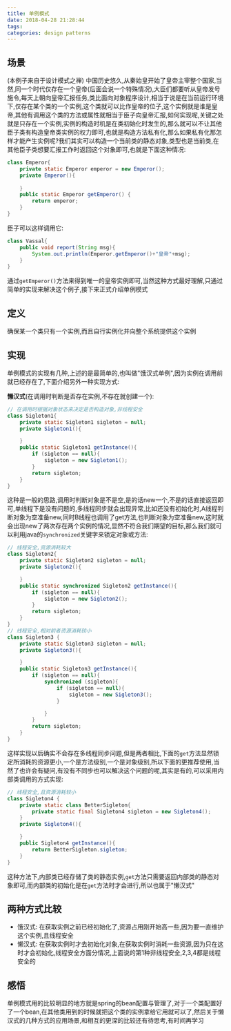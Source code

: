 ```yaml
---
title: 单例模式
date: 2018-04-28 21:28:44
tags:
categories: design patterns
---
```


## 场景
(本例子来自于设计模式之禅)
中国历史悠久,从秦始皇开始了皇帝主宰整个国家,当然,同一个时代仅存在一个皇帝(后面会说一个特殊情况),大臣们都要听从皇帝发号施令,每天上朝向皇帝汇报任务,类比面向对象程序设计,<!--more-->相当于说是在当前运行环境下,仅存在某个类的一个实例,这个类就可以比作皇帝的位子,这个实例就是谁是皇帝,其他有调用这个类的方法或属性就相当于臣子向皇帝汇报,如何实现呢,关键之处就是只存在一个实例,实例的构造时机是在类初始化时发生的,那么就可以不让其他臣子类有构造皇帝类实例的权力即可,也就是构造方法私有化,那么如果私有化那怎样才能产生实例呢?我们其实可以构造一个当前类的静态对象,类型也是当前类,在其他臣子类想要汇报工作时返回这个对象即可,也就是下面这种情况:

```java
class Emperor{
    private static Emperor emperor = new Emperor();
    private Emperor(){
    
    }
    public static Emperor getEmperor() {
        return emperor;
    }
}
```
臣子可以这样调用它:

```java
class Vassal{
    public void report(String msg){
        System.out.println(Emperor.getEmperor()+"皇帝"+msg);
    }
}
```
通过`getEmperor()`方法来得到唯一的皇帝实例即可,当然这种方式最好理解,只通过简单的实现来解决这个例子,接下来正式介绍单例模式

## 定义
确保某一个类只有一个实例,而且自行实例化并向整个系统提供这个实例

## 实现
单例模式的实现有几种,上述的是最简单的,也叫做"饿汉式单例",因为实例在调用前就已经存在了,下面介绍另外一种实现方式:

**懒汉式**(在调用时判断是否存在实例,不存在就创建一个):

```java
// 在调用时根据对象状态来决定是否构造对象,非线程安全
class Sigleton1{
    private static Sigleton1 sigleton = null;
    private Sigleton1(){

    }
    public static Sigleton1 getInstance(){
        if (sigleton == null){
            sigleton = new Sigleton1();
        }
        return sigleton;
    }
}
```

这种是一般的思路,调用时判断对象是不是空,是的话new一个,不是的话直接返回即可,单线程下是没有问题的,多线程同步就会出现异常,比如还没有初始化时,A线程判断对象为空准备new,同时B线程也调用了get方法,也判断对象为空准备new,这时就会出现new了两次存在两个实例的情况,显然不符合我们期望的目标,那么我们就可以利用java的`synchronized`关键字来锁定对象或方法:

```java
// 线程安全,资源消耗较大
class Sigleton2{
    private static Sigleton2 sigleton = null;
    private Sigleton2(){

    }
    public static synchronized Sigleton2 getInstance(){
        if (sigleton == null){
            sigleton = new Sigleton2();
        }
        return sigleton;
    }
}
// 线程安全,相对前者资源消耗较小
class Sigleton3 {
    private static Sigleton3 sigleton = null;
    private Sigleton3(){

    }
    public static Sigleton3 getInstance(){
        if (sigleton == null){
            synchronized (sigleton){
                if (sigleton == null){
                    sigleton = new Sigleton3();
                }

            }
        }
        return sigleton;
    }
}

```
这样实现以后确实不会存在多线程同步问题,但是两者相比,下面的`get`方法显然锁定所消耗的资源更小,一个是方法级别,一个是对象级别,所以下面的更推荐使用,当然了也许会有疑问,有没有不同步也可以解决这个问题的呢,其实是有的,可以采用内部类调用的方式实现:

```java
// 线程安全,且资源消耗较小
class Sigleton4 {
    private static class BetterSigleton{
        private static final Sigleton4 sigleton = new Sigleton4();
    }
    private Sigleton4(){

    }
    public Sigleton4 getInstance(){
        return BetterSigleton.sigleton;
    }
}
```
这种方法下,内部类已经存储了类的静态实例,`get`方法只需要返回内部类的静态对象即可,而内部类的初始化是在`get`方法时才会进行,所以也属于"懒汉式"

## 两种方式比较
* 饿汉式: 在获取实例之前已经初始化了,资源占用刚开始高一些,因为要一直维护这个实例,且线程安全
* 懒汉式: 在获取实例时才去初始化对象,在获取实例时消耗一些资源,因为只在这时才会初始化,线程安全方面分情况,上面说的第1种非线程安全,2,3,4都是线程安全的

## 感悟
单例模式用的比较明显的地方就是spring的bean配置与管理了,对于一个类配置好了一个bean,在其他类用到的时候就把这个类的实例拿给它用就可以了,然后关于懒汉式的几种方式的应用场景,和相互的更深的比较还有待思考,有时间再学习



